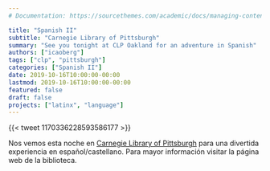 ```yaml
---
# Documentation: https://sourcethemes.com/academic/docs/managing-content/

title: "Spanish II"
subtitle: "Carnegie Library of Pittsburgh"
summary: "See you tonight at CLP Oakland for an adventure in Spanish"
authors: ["icaoberg"]
tags: ["clp", "pittsburgh"]
categories: ["Spanish II"]
date: 2019-10-16T10:00:00-00:00
lastmod: 2019-10-16T10:00:00-00:00
featured: false
draft: false
projects: ["latinx", "language"]
---
```


{{< tweet 1170336228593586177 >}}

Nos vemos esta noche en [Carnegie Library of Pittsburgh](https://www.carnegielibrary.org/) para una divertida experiencia en español/castellano. Para mayor información visitar la página web de la biblioteca.
